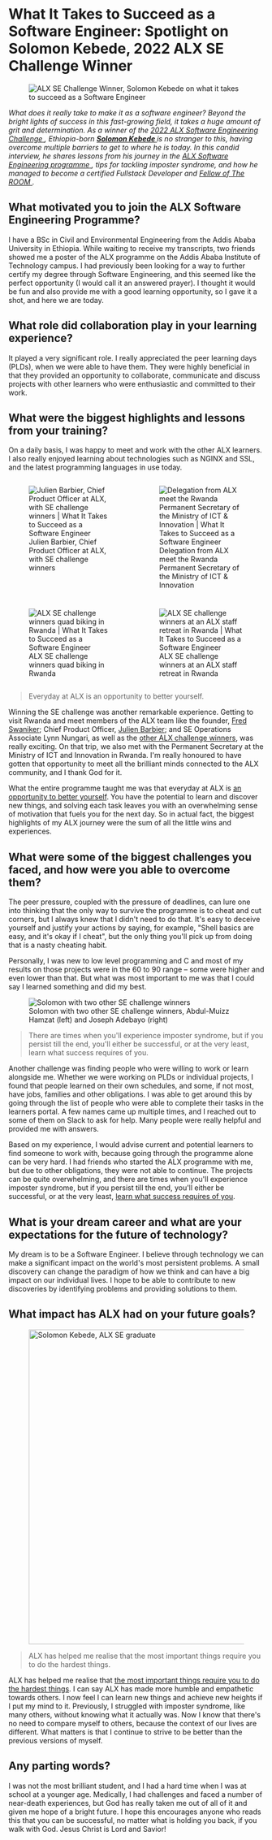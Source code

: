 <title>What It Takes to Succeed as a Software Engineer: Spotlight on Solomon Kebede, 2022 ALX SE Challenge Winner - ALX</title>

# What It Takes to Succeed as a Software Engineer: Spotlight on Solomon Kebede, 2022 ALX SE Challenge Winner

<figure>
	<img decoding="async" loading="lazy" src="https://www.alxafrica.com/wp-content/uploads/2023/05/Solomon-Abebe-1024x573.jpg" alt="ALX SE Challenge Winner, Solomon Kebede on what it takes to succeed as a Software Engineer" class="wp-image-8188" srcset="https://www.alxafrica.com/wp-content/uploads/2023/05/Solomon-Abebe-1024x573.jpg 1024w, https://www.alxafrica.com/wp-content/uploads/2023/05/Solomon-Abebe-300x168.jpg 300w, https://www.alxafrica.com/wp-content/uploads/2023/05/Solomon-Abebe-768x430.jpg 768w, https://www.alxafrica.com/wp-content/uploads/2023/05/Solomon-Abebe-1536x860.jpg 1536w, https://www.alxafrica.com/wp-content/uploads/2023/05/Solomon-Abebe-2048x1146.jpg 2048w" sizes="(max-width: 1024px) 100vw, 1024px" />
</figure>

<p>
  <em>
    <em>What does it really take to make it as a software engineer? Beyond the bright lights of success in this fast-growing field, it takes a huge amount of grit and determination. As a winner of the </em>
    <a href="https://twitter.com/alx_africa/status/1595150192067883008" target="_blank" rel="noreferrer noopener">
      <em>2022 ALX Software Engineering Challenge</em>
    </a>
    <em>, Ethiopia-born </em>
    <a href="https://www.linkedin.com/in/solomon-kebede-84b8a3259/" target="_blank" rel="noreferrer noopener">
      <strong>
        <em>Solomon Kebede</em>
      </strong>
    </a>
    <em> is no stranger to this, having overcome multiple barriers to get to where he is today. In this candid interview, he shares lessons from his journey in the </em>
    <a href="https://www.alxafrica.com/software-engineering/" target="_blank" rel="noreferrer noopener">
      <em>ALX Software Engineering programme</em>
    </a>
    <em>, tips for tackling imposter syndrome, and how he managed to become a certified Fullstack Developer and </em>
    <a href="https://www.alxafrica.com/blog/category/the-room-fellowship" target="_blank" rel="noreferrer noopener">
      <em>Fellow of The ROOM</em>
    </a>
    <em>.</em>
  </em>
</p>

<h2 class="wp-block-heading">What motivated you to join the ALX Software Engineering Programme?</h2>

<p>I have a BSc in Civil and Environmental Engineering from the Addis Ababa University in Ethiopia. While waiting to receive my transcripts, two friends showed me a poster of the ALX programme on the Addis Ababa Institute of Technology campus. I had previously been looking for a way to further certify my degree through Software Engineering, and this seemed like the perfect opportunity (I would call it an answered prayer). I thought it would be fun and also provide me with a good learning opportunity, so I gave it a shot, and here we are today.</p>

<h2 class="wp-block-heading">What role did collaboration play in your learning experience?</h2>

<p>It played a very significant role. I really appreciated the peer learning days (PLDs), when we were able to have them. They were highly beneficial in that they provided an opportunity to collaborate, communicate and discuss projects with other learners who were enthusiastic and committed to their work.</p>

<h2 class="wp-block-heading">What were the biggest highlights and lessons from your training?</h2>

<p>On a daily basis, I was happy to meet and work with the other ALX learners. I also really enjoyed learning about technologies such as NGINX and SSL, and the latest programming languages in use today.</p>

<div style="display: grid; grid-template-columns: repeat(2, 1fr); grid-gap: 10px;">
  <figure>
  	<img decoding="async" loading="lazy" data-id="7761" src="https://www.alxafrica.com/wp-content/uploads/2023/03/SE-challenge-winners-Julien-1024x768.jpeg" alt="Julien Barbier, Chief Product Officer at ALX, with SE challenge winners | What It Takes to Succeed as a Software Engineer" class="wp-image-7761" srcset="https://www.alxafrica.com/wp-content/uploads/2023/03/SE-challenge-winners-Julien-1024x768.jpeg 1024w, https://www.alxafrica.com/wp-content/uploads/2023/03/SE-challenge-winners-Julien-300x225.jpeg 300w, https://www.alxafrica.com/wp-content/uploads/2023/03/SE-challenge-winners-Julien-768x576.jpeg 768w, https://www.alxafrica.com/wp-content/uploads/2023/03/SE-challenge-winners-Julien.jpeg 1200w" sizes="(max-width: 1024px) 100vw, 1024px" />
  	<figcaption class="wp-element-caption">Julien Barbier, Chief Product Officer at ALX, with SE challenge winners </figcaption>
  </figure>

  <figure>
  	<img decoding="async" loading="lazy" data-id="8192" src="https://www.alxafrica.com/wp-content/uploads/2023/05/DSE_6979-1024x683.jpg" alt="Delegation from ALX meet the Rwanda Permanent Secretary of the Ministry of ICT &amp; Innovation | What It Takes to Succeed as a Software Engineer" class="wp-image-8192" srcset="https://www.alxafrica.com/wp-content/uploads/2023/05/DSE_6979-1024x683.jpg 1024w, https://www.alxafrica.com/wp-content/uploads/2023/05/DSE_6979-300x200.jpg 300w, https://www.alxafrica.com/wp-content/uploads/2023/05/DSE_6979-768x512.jpg 768w, https://www.alxafrica.com/wp-content/uploads/2023/05/DSE_6979-1536x1024.jpg 1536w, https://www.alxafrica.com/wp-content/uploads/2023/05/DSE_6979-2048x1365.jpg 2048w" sizes="(max-width: 1024px) 100vw, 1024px" />
  	<figcaption class="wp-element-caption">Delegation from ALX meet the Rwanda Permanent Secretary of the Ministry of ICT &amp; Innovation</figcaption>
  </figure>

  <figure>
  	<img decoding="async" loading="lazy" data-id="8191" src="https://www.alxafrica.com/wp-content/uploads/2023/05/ALX-SE-winners-quadbiking-1024x768.jpeg" alt="ALX SE challenge winners quad biking in Rwanda | What It Takes to Succeed as a Software Engineer" class="wp-image-8191" srcset="https://www.alxafrica.com/wp-content/uploads/2023/05/ALX-SE-winners-quadbiking-1024x768.jpeg 1024w, https://www.alxafrica.com/wp-content/uploads/2023/05/ALX-SE-winners-quadbiking-300x225.jpeg 300w, https://www.alxafrica.com/wp-content/uploads/2023/05/ALX-SE-winners-quadbiking-768x576.jpeg 768w, https://www.alxafrica.com/wp-content/uploads/2023/05/ALX-SE-winners-quadbiking-1536x1152.jpeg 1536w, https://www.alxafrica.com/wp-content/uploads/2023/05/ALX-SE-winners-quadbiking-2048x1536.jpeg 2048w" sizes="(max-width: 1024px) 100vw, 1024px" />
  	<figcaption class="wp-element-caption">ALX SE challenge winners quad biking in Rwanda</figcaption>
  </figure>

  <figure>
  	<img decoding="async" loading="lazy" data-id="8190" src="https://www.alxafrica.com/wp-content/uploads/2023/05/ALX-SE-winners-1024x768.jpeg" alt="ALX SE challenge winners at an ALX staff retreat in Rwanda | What It Takes to Succeed as a Software Engineer" class="wp-image-8190" srcset="https://www.alxafrica.com/wp-content/uploads/2023/05/ALX-SE-winners-1024x768.jpeg 1024w, https://www.alxafrica.com/wp-content/uploads/2023/05/ALX-SE-winners-300x225.jpeg 300w, https://www.alxafrica.com/wp-content/uploads/2023/05/ALX-SE-winners-768x576.jpeg 768w, https://www.alxafrica.com/wp-content/uploads/2023/05/ALX-SE-winners-1536x1152.jpeg 1536w, https://www.alxafrica.com/wp-content/uploads/2023/05/ALX-SE-winners.jpeg 2048w" sizes="(max-width: 1024px) 100vw, 1024px" />
  	<figcaption class="wp-element-caption">ALX SE challenge winners at an ALX staff retreat in Rwanda</figcaption>
  </figure>
</div>


<blockquote class="wp-block-quote">
<p>Everyday at ALX is an opportunity to better yourself.</p>
</blockquote>



<p>Winning the SE challenge was another remarkable experience. Getting to visit Rwanda and meet members of the ALX team like the founder, <a href="https://www.alxafrica.com/news/fred-swaniker-time-100-most-influential-people/" target="_blank" rel="noreferrer noopener">Fred Swaniker</a>; Chief Product Officer, <a href="https://www.alxafrica.com/news/ali-acquires-holberton-school/" target="_blank" rel="noreferrer noopener">Julien Barbier</a>; and SE Operations Associate Lynn Nungari, as well as the <a href="https://www.alxafrica.com/the-mom-who-codes-mayen-kalu/" target="_blank" rel="noreferrer noopener">other ALX challenge winners</a>, was really exciting. On that trip, we also met with the Permanent Secretary at the Ministry of ICT and Innovation in Rwanda. I&#39;m really honoured to have gotten that opportunity to meet all the brilliant minds connected to the ALX community, and I thank God for it.</p>



<p>What the entire programme taught me was that everyday at ALX is <a href="https://www.alxafrica.com/blog/how-alx-helped-me-unlock-my-true-potential-millicent-aluoch/" target="_blank" rel="noreferrer noopener">an opportunity to better yourself</a>. You have the potential to learn and discover new things, and solving each task leaves you with an overwhelming sense of motivation that fuels you for the next day. So in actual fact, the biggest highlights of my ALX journey were the sum of all the little wins and experiences. </p>



<h2 class="wp-block-heading">What were some of the biggest challenges you faced, and how were you able to overcome them?</h2>


<p>The peer pressure, coupled with the pressure of deadlines, can lure one into thinking that the only way to survive the programme is to cheat and cut corners, but I always knew that I didn&#39;t need to do that. It&#39;s easy to deceive yourself and justify your actions by saying, for example, &quot;Shell basics are easy, and it&#39;s okay if I cheat&quot;, but the only thing you&#39;ll pick up from doing that is a nasty cheating habit.</p>

<p>Personally, I was new to low level programming and C and most of my results on those projects were in the 60 to 90 range &ndash; some were higher and even lower than that. But what was most important to me was that I could say I learned something and did my best.</p>

<figure><img decoding="async" loading="lazy" src="https://www.alxafrica.com/wp-content/uploads/2023/05/ALX-SE-winners-3-1024x977.jpeg" alt="Solomon with two other SE challenge winners" class="wp-image-8189" srcset="https://www.alxafrica.com/wp-content/uploads/2023/05/ALX-SE-winners-3-1024x977.jpeg 1024w, https://www.alxafrica.com/wp-content/uploads/2023/05/ALX-SE-winners-3-300x286.jpeg 300w, https://www.alxafrica.com/wp-content/uploads/2023/05/ALX-SE-winners-3-768x733.jpeg 768w, https://www.alxafrica.com/wp-content/uploads/2023/05/ALX-SE-winners-3-1536x1466.jpeg 1536w, https://www.alxafrica.com/wp-content/uploads/2023/05/ALX-SE-winners-3-16x16.jpeg 16w, https://www.alxafrica.com/wp-content/uploads/2023/05/ALX-SE-winners-3.jpeg 2048w" sizes="(max-width: 840px) 100vw, 840px" /><figcaption class="wp-element-caption">Solomon with two other SE challenge winners, Abdul-Muizz Hamzat (left) and Joseph Adebayo (right)</figcaption></figure>



<blockquote class="wp-block-quote">
<p>There are times when you&#39;ll experience imposter syndrome, but if you persist till the end, you&#39;ll either be successful, or at the very least, learn what success requires of you.</p>
</blockquote>



<p>Another challenge was finding people who were willing to work or learn alongside me. Whether we were working on PLDs or individual projects, I found that people learned on their own schedules, and some, if not most, have jobs, families and other obligations. I was able to get around this by going through the list of people who were able to complete their tasks in the learners portal. A few names came up multiple times, and I reached out to some of them on Slack to ask for help. Many people were really helpful and provided me with answers.</p>



<p>Based on my experience, I would advise current and potential learners to find someone to work with, because going through the programme alone can be very hard. I had friends who started the ALX programme with me, but due to other obligations, they were not able to continue. The projects can be quite overwhelming, and there are times when you&#39;ll experience imposter syndrome, but if you persist till the end, you&#39;ll either be successful, or at the very least, <a href="https://www.alxafrica.com/blog/expect-to-fail-and-dont-get-hung-up-on-it/" target="_blank" rel="noreferrer noopener">learn what success requires of you</a>.</p>



<h2 class="wp-block-heading">What is your dream career and what are your expectations for the future of technology?</h2>



<p>My dream is to be a Software Engineer. I believe through technology we can make a significant impact on the world&#39;s most persistent problems. A small discovery can change the paradigm of how we think and can have a big impact on our individual lives. I hope to be able to contribute to new discoveries by identifying problems and providing solutions to them.</p>



<h2 class="wp-block-heading">What impact has ALX had on your future goals?</h2>

<div>
  <figure>
    <img decoding="async" loading="lazy" width="583" height="620" src="https://www.alxafrica.com/wp-content/uploads/2023/05/Solomon-Abebe-2.jpeg" alt="Solomon Kebede, ALX SE graduate" class="wp-image-8195 size-full" srcset="https://www.alxafrica.com/wp-content/uploads/2023/05/Solomon-Abebe-2.jpeg 583w, https://www.alxafrica.com/wp-content/uploads/2023/05/Solomon-Abebe-2-282x300.jpeg 282w, https://www.alxafrica.com/wp-content/uploads/2023/05/Solomon-Abebe-2-16x16.jpeg 16w" sizes="(max-width: 583px) 100vw, 583px" />
  </figure>
  <div>
    <blockquote class="wp-block-quote">
      <p>ALX has helped me realise that the most important things require you to do the hardest things.</p>
    </blockquote>
  </div>
</div>


<p>ALX has helped me realise that <a href="https://www.alxafrica.com/blog/be-prepared-to-give-your-all-alexandra-mizeros-charge-to-aspiring-alx-learners/" target="_blank" rel="noreferrer noopener">the most important things require you to do the hardest things</a>. I can say ALX has made more humble and empathetic towards others. I now feel I can learn new things and achieve new heights if I put my mind to it. Previously, I struggled with imposter syndrome, like many others, without knowing what it actually was. Now I know that there's no need to compare myself to others, because the context of our lives are different. What matters is that I continue to strive to be better than the previous versions of myself.&nbsp;</p>



<h2 class="wp-block-heading">Any parting words?</h2>



<p>I was not the most brilliant student, and I had a hard time when I was at school at a younger age. Medically, I had challenges and faced a number of near-death experiences, but God has really taken me out of all of it and given me hope of a bright future. I hope this encourages anyone who reads this that you can be successful, no matter what is holding you back, if you walk with God. Jesus Christ is Lord and Savior!</p>